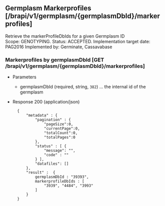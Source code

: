 ## Germplasm Markerprofiles  [/brapi/v1/germplasm/{germplasmDbId}/markerprofiles]
Retrieve the markerProfileDbIds for a given Germplasm ID  
Scope: GENOTYPING. 
Status: ACCEPTED.
Implementation target date: PAG2016
Implemented by: Germinate, Cassavabase

### Markerprofiles by germplasmDbId [GET /brapi/v1/germplasm/{germplasmDbId}/markerprofiles]
+ Parameters
   + germplasmDbId (required, string, `382`) ... the internal id of the germplasm
+ Response 200 (application/json)
        
        {
            "metadata" : {
                "pagination" : {
                    "pageSize":0, 
                    "currentPage":0, 
                    "totalCount":0, 
                    "totalPages":0 
                },
                "status" : [ {
                    "message": "",
                    "code" : "" 
                } ],
                "datafiles": []
            },
            "result" :  {
                germplasmDbId : "39393",
                markerprofileDbIds : [
                    "3939", "4484", "3993"
                ]
            } 
        }


